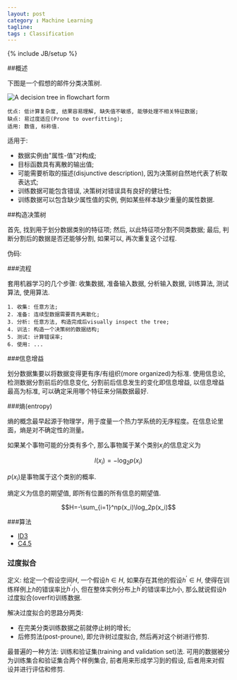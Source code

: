 ```yaml
---
layout: post
category : Machine Learning
tagline:
tags : Classification
---
```

{% include JB/setup %}

##概述

下图是一个假想的邮件分类决策树.

![A decision tree in flowchart form](https://lh6.googleusercontent.com/-6AQJcHDG3Ps/UyJQG3oQ5TI/AAAAAAAAANs/IdP8KE3Yb5s/s800/decision-trees.png "A decision tree in flowchart form")

    优点: 低计算复杂度, 结果容易理解, 缺失值不敏感, 能够处理不相关特征数据;
    缺点: 易过度适应(Prone to overfitting);
    适用: 数值, 标称值.

适用于:

* 数据实例由"属性-值"对构成;
* 目标函数具有离散的输出值;
* 可能需要析取的描述(disjunctive description), 因为决策树自然地代表了析取表达式;
* 训练数据可能包含错误, 决策树对错误具有良好的健壮性;
* 训练数据可以包含缺少属性值的实例, 例如某些样本缺少重量的属性数据.

##构造决策树

首先, 找到用于划分数据类别的特征项; 然后, 以此特征项分割不同类数据; 最后, 判断分割后的数据是否还能够分割, 如果可以, 再次重复这个过程.

伪码:
<script src="https://gist.github.com/jeffzhangfly/9540406.js"></script>

###流程

套用机器学习的几个步骤: 收集数据, 准备输入数据, 分析输入数据, 训练算法, 测试算法, 使用算法.

    1. 收集: 任意方法;
    2. 准备: 连续型数据需要首先离散化;
    3. 分析: 任意方法, 构造完成后visually inspect the tree;
    4. 训法: 构造一个决策树的数据结构;
    5. 测试: 计算错误率;
    6. 使用: ...

###信息增益

划分数据集要以将数据变得更有序/有组织(more organized)为标准. 使用信息论,检测数据分割前后的信息变化, 分割前后信息发生的变化即信息增益, 以信息增益最高为标准, 可以确定采用哪个特征来分隔数据最好.

###熵(entropy)

熵的概念最早起源于物理学，用于度量一个热力学系统的无序程度。在信息论里面，熵是对不确定性的测量。

如果某个事物可能的分类有多个, 那么事物属于某个类别$x_i$的信息定义为

$$l(x_i)=-\log_2p(x_i)$$

$p(x_i)$是事物属于这个类别的概率.

熵定义为信息的期望值, 即所有位置的所有信息的期望值.

$$H=-\sum_{i=1}^np(x_i)\log_2p(x_i)$$

###算法

* [ID3](http://zh.wikipedia.org/zh/ID3算法 "ID3")
* [C4.5](http://zh.wikipedia.org/wiki/C4.5算法 "C4.5")

### 过度拟合

定义: 给定一个假设空间$H$, 一个假设$h\in H$, 如果存在其他的假设$h^{\prime}\in H$, 使得在训练样例上$h$的错误率比$h^{\prime}$小, 但在整体实例分布上$h^{\prime}$的错误率比$h$小, 那么就说假设$h$过度拟合(overfit)训练数据.

解决过度拟合的思路分两类:

* 在完美分类训练数据之前就停止树的增长;
* 后修剪法(post-proune), 即允许树过度拟合, 然后再对这个树进行修剪.

最普遍的一种方法: 训练和验证集(training and validation set)法. 可用的数据被分为训练集合和验证集合两个样例集合, 前者用来形成学习到的假设, 后者用来对假设并进行评估和修剪.
